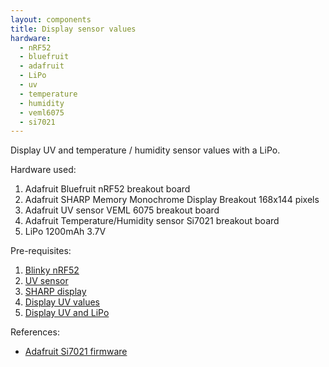 ```yaml
---
layout: components
title: Display sensor values
hardware:
  - nRF52
  - bluefruit
  - adafruit
  - LiPo
  - uv
  - temperature
  - humidity
  - veml6075
  - si7021
---
```


Display UV and temperature / humidity sensor values with a LiPo.

Hardware used:

1. Adafruit Bluefruit nRF52 breakout board
1. Adafruit SHARP Memory Monochrome Display Breakout 168x144 pixels
1. Adafruit UV sensor VEML 6075 breakout board
1. Adafruit Temperature/Humidity sensor Si7021 breakout board
1. LiPo 1200mAh 3.7V

Pre-requisites:

1. [Blinky nRF52](./blinky-nrf52)
1. [UV sensor](./sensor-uv)
1. [SHARP display](./sharp-display)
1. [Display UV values](./display-uv)
1. [Display UV and LiPo](./display-uv-lipo)

References:

- [Adafruit Si7021 firmware](https://github.com/adafruit/Adafruit_Si7021/blob/master/examples/si7021/si7021.ino)
